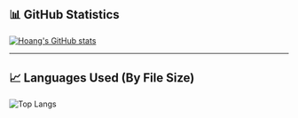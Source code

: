 ## 📊 GitHub Statistics

[![Hoang's GitHub stats](https://github-readme-stats.vercel.app/api?username=HoangNguyen0309&show_icons=true&count_private=true&include_all_commits=true&theme=radical&hide_rank=true)](https://github.com/anuraghazra/github-readme-stats)

---
 
## 📈 Languages Used (By File Size)
![Top Langs](https://github-readme-stats.vercel.app/api/top-langs/?username=HoangNguyen0309&layout=compact&langs_count=10&theme=radical)

